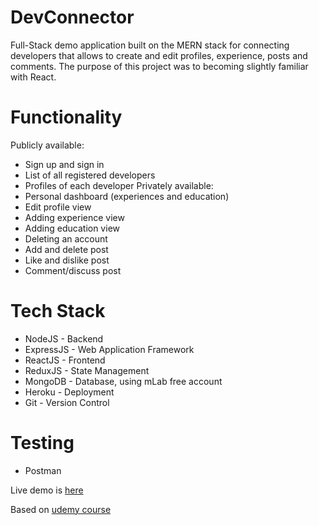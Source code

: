 # DevConnector

Full-Stack demo application built on the MERN stack for connecting developers that allows to create and edit profiles, experience, posts and comments. The purpose of this project was to becoming slightly familiar with React.

# Functionality

Publicly available:
- Sign up and sign in
- List of all registered developers
- Profiles of each developer
Privately available:
- Personal dashboard (experiences and education)
- Edit profile view
- Adding experience view
- Adding education view
- Deleting an account
- Add and delete post
- Like and dislike post
- Comment/discuss post

# Tech Stack

- NodeJS - Backend
- ExpressJS - Web Application Framework
- ReactJS - Frontend
- ReduxJS - State Management
- MongoDB - Database, using mLab free account
- Heroku - Deployment
- Git - Version Control

# Testing

- Postman


Live demo is [here](https://hidden-sea-08460.herokuapp.com/)

Based on [udemy course](https://www.udemy.com/course/mern-stack-front-to-back/)
